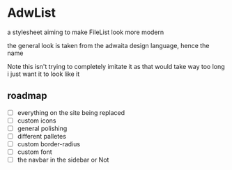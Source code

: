 # AdwList

a stylesheet aiming to make FileList look more modern

the general look is taken from the adwaita design language, hence the name

Note this isn't trying to completely imitate it as that would take way too long i just want it to look like it

## roadmap
- [ ] everything on the site being replaced
- [ ] custom icons
- [ ] general polishing
- [ ] different palletes
- [ ] custom border-radius
- [ ] custom font
- [ ] the navbar in the sidebar or Not
